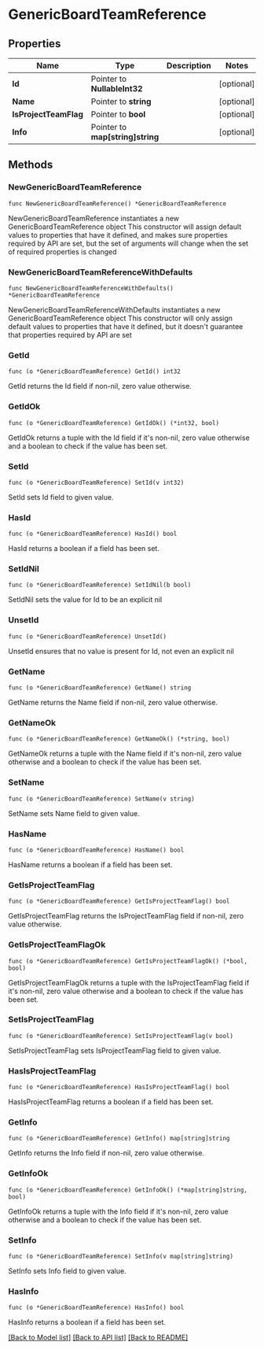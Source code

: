 # GenericBoardTeamReference

## Properties

Name | Type | Description | Notes
------------ | ------------- | ------------- | -------------
**Id** | Pointer to **NullableInt32** |  | [optional] 
**Name** | Pointer to **string** |  | [optional] 
**IsProjectTeamFlag** | Pointer to **bool** |  | [optional] 
**Info** | Pointer to **map[string]string** |  | [optional] 

## Methods

### NewGenericBoardTeamReference

`func NewGenericBoardTeamReference() *GenericBoardTeamReference`

NewGenericBoardTeamReference instantiates a new GenericBoardTeamReference object
This constructor will assign default values to properties that have it defined,
and makes sure properties required by API are set, but the set of arguments
will change when the set of required properties is changed

### NewGenericBoardTeamReferenceWithDefaults

`func NewGenericBoardTeamReferenceWithDefaults() *GenericBoardTeamReference`

NewGenericBoardTeamReferenceWithDefaults instantiates a new GenericBoardTeamReference object
This constructor will only assign default values to properties that have it defined,
but it doesn't guarantee that properties required by API are set

### GetId

`func (o *GenericBoardTeamReference) GetId() int32`

GetId returns the Id field if non-nil, zero value otherwise.

### GetIdOk

`func (o *GenericBoardTeamReference) GetIdOk() (*int32, bool)`

GetIdOk returns a tuple with the Id field if it's non-nil, zero value otherwise
and a boolean to check if the value has been set.

### SetId

`func (o *GenericBoardTeamReference) SetId(v int32)`

SetId sets Id field to given value.

### HasId

`func (o *GenericBoardTeamReference) HasId() bool`

HasId returns a boolean if a field has been set.

### SetIdNil

`func (o *GenericBoardTeamReference) SetIdNil(b bool)`

 SetIdNil sets the value for Id to be an explicit nil

### UnsetId
`func (o *GenericBoardTeamReference) UnsetId()`

UnsetId ensures that no value is present for Id, not even an explicit nil
### GetName

`func (o *GenericBoardTeamReference) GetName() string`

GetName returns the Name field if non-nil, zero value otherwise.

### GetNameOk

`func (o *GenericBoardTeamReference) GetNameOk() (*string, bool)`

GetNameOk returns a tuple with the Name field if it's non-nil, zero value otherwise
and a boolean to check if the value has been set.

### SetName

`func (o *GenericBoardTeamReference) SetName(v string)`

SetName sets Name field to given value.

### HasName

`func (o *GenericBoardTeamReference) HasName() bool`

HasName returns a boolean if a field has been set.

### GetIsProjectTeamFlag

`func (o *GenericBoardTeamReference) GetIsProjectTeamFlag() bool`

GetIsProjectTeamFlag returns the IsProjectTeamFlag field if non-nil, zero value otherwise.

### GetIsProjectTeamFlagOk

`func (o *GenericBoardTeamReference) GetIsProjectTeamFlagOk() (*bool, bool)`

GetIsProjectTeamFlagOk returns a tuple with the IsProjectTeamFlag field if it's non-nil, zero value otherwise
and a boolean to check if the value has been set.

### SetIsProjectTeamFlag

`func (o *GenericBoardTeamReference) SetIsProjectTeamFlag(v bool)`

SetIsProjectTeamFlag sets IsProjectTeamFlag field to given value.

### HasIsProjectTeamFlag

`func (o *GenericBoardTeamReference) HasIsProjectTeamFlag() bool`

HasIsProjectTeamFlag returns a boolean if a field has been set.

### GetInfo

`func (o *GenericBoardTeamReference) GetInfo() map[string]string`

GetInfo returns the Info field if non-nil, zero value otherwise.

### GetInfoOk

`func (o *GenericBoardTeamReference) GetInfoOk() (*map[string]string, bool)`

GetInfoOk returns a tuple with the Info field if it's non-nil, zero value otherwise
and a boolean to check if the value has been set.

### SetInfo

`func (o *GenericBoardTeamReference) SetInfo(v map[string]string)`

SetInfo sets Info field to given value.

### HasInfo

`func (o *GenericBoardTeamReference) HasInfo() bool`

HasInfo returns a boolean if a field has been set.


[[Back to Model list]](../README.md#documentation-for-models) [[Back to API list]](../README.md#documentation-for-api-endpoints) [[Back to README]](../README.md)


